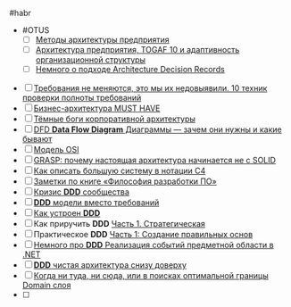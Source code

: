 #habr
- #OTUS 
	- [ ] [Методы архитектуры предприятия](https://habr.com/ru/companies/otus/articles/591935/)
	- [ ] [Архитектура предприятия, TOGAF 10 и адаптивность организационной структуры](https://habr.com/ru/companies/otus/articles/756986/)
	- [ ] [Немного о подходе Architecture Decision Records](https://habr.com/ru/companies/otus/articles/840412/)
	
- [ ] [Требования не меняются, это мы их недовыявили. 10 техник проверки полноты требований](https://habr.com/ru/articles/682598/)
- [ ] [Бизнес-архитектура MUST HAVE](https://habr.com/ru/companies/vsk_insurance/articles/713668/)
- [ ] [Тёмные боги корпоративной архитектуры](https://habr.com/ru/companies/oleg-bunin/articles/790040/)
- [ ] [DFD **Data Flow Diagram** Диаграммы — зачем они нужны и какие бывают](https://habr.com/ru/articles/668684/)
- [ ] [Модель OSI](https://habr.com/ru/articles/876628/)
- [ ] [GRASP: почему настоящая архитектура начинается не с SOLID](https://habr.com/ru/articles/900140/)
- [ ] [Как описать большую систему в нотации С4](https://habr.com/ru/companies/nspk/articles/679426/)
- [ ] [Заметки по книге «Философия разработки ПО»](https://habr.com/ru/articles/517436/)
- [ ] [Кризис **DDD** сообщества](https://habr.com/ru/articles/474320/)
- [ ] [**DDD** модели вместо требований](https://habr.com/ru/companies/custis/articles/705958/)
- [ ] [Как устроен **DDD**](https://habr.com/ru/companies/oleg-bunin/articles/551428/)
- [ ] Как приручить **DDD** [Часть 1. Стратегическая](https://habr.com/ru/companies/oleg-bunin/articles/650927/)
- [ ] Практическое **DDD** [Часть 1: Создание правильных основ](https://habr.com/ru/companies/otus/articles/726628/)
- [ ] [Немного про **DDD** Реализация событий предметной области в .NET](https://habr.com/ru/articles/846796/)
- [ ] [**DDD** чистая архитектура снизу доверху](https://habr.com/ru/companies/sberbank/articles/781612/)
- [ ] [Когда ни туда, ни сюда, или в поисках оптимальной границы Domain слоя](https://habr.com/ru/articles/797425/)
- [ ] 
